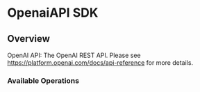 # OpenaiAPI SDK

## Overview

OpenAI API: The OpenAI REST API. Please see https://platform.openai.com/docs/api-reference for more details.

### Available Operations
